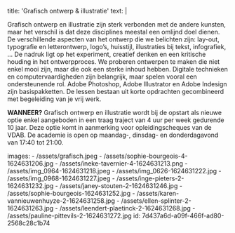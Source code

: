 title: 'Grafisch ontwerp & illustratie'
text: |
  <p>Grafisch ontwerp en illustratie zijn sterk verbonden
  met de andere kunsten, maar het verschil is dat
  deze disciplines meestal een omlijnd doel dienen.
  De verschillende aspecten van het ontwerp die we
  belichten zijn: lay-out, typografie en letterontwerp,
  logo’s, huisstijl, illustraties bij tekst, infografiek, ...
  De nadruk ligt op het experiment, creatief denken
  en een kritische houding in het ontwerpproces. We
  proberen ontwerpen te maken die niet enkel mooi zijn,
  maar die ook een sterke inhoud hebben.
  Digitale technieken en computervaardigheden zijn
  belangrijk, maar spelen vooral een ondersteunende
  rol. Adobe Photoshop, Adobe Illustrator en Adobe
  Indesign zijn basispakketten.
  De lessen bestaan uit korte opdrachten gecombineerd
  met begeleiding van je vrij werk.
  </p>
  <p><strong>WANNEER?</strong> Grafisch ontwerp en illustratie wordt
  bij de opstart als nieuwe optie enkel aangeboden in
  een traag traject van 4 uur per week gedurende 10
  jaar.
  Deze optie komt in aanmerking voor opleidingscheques van de VDAB.
  De academie is open op maandag-, dinsdag- en
  donderdagavond van 17:40 tot 21:00.
  </p>
images:
  - /assets/grafisch.jpeg
  - /assets/sophie-bourgeois-4-1624631206.jpg
  - /assets/ineke-tavernier-4-1624631213.png
  - /assets/img_0964-1624631218.jpeg
  - /assets/img_0626-1624631222.jpg
  - /assets/img_0968-1624631227.jpeg
  - /assets/inge-pieters-2-1624631232.jpg
  - /assets/janey-stouten-2-1624631246.jpg
  - /assets/sophie-bourgeois-1624631252.jpg
  - /assets/karen-vannieuwenhuyze-2-1624631258.jpg
  - /assets/ellen-splinter-2-1624631263.jpg
  - /assets/leendert-plaetinck-2-1624631268.jpg
  - /assets/pauline-pittevils-2-1624631272.jpg
id: 7d437a6d-a09f-466f-ad80-2568c28c1b74
